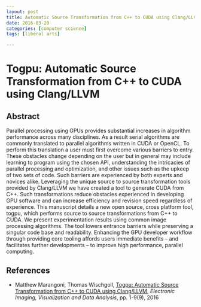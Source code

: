 ```yaml
---
layout: post
title: Automatic Source Transformation from C++ to CUDA using Clang/LLVM 
date: 2016-03-20
categories: [computer science]
tags: [liberal arts]

---
```


# Togpu: Automatic Source Transformation from C++ to CUDA using Clang/LLVM

## Abstract

Parallel processing using GPUs provides substantial increases in algorithm performance across many disciplines. As a result serial algorithms are commonly translated to parallel algorithms written in CUDA or OpenCL. To perform this translation a user must first overcome various barriers to entry. These obstacles change depending on the user but in general may include learning to program using the chosen API, understanding the intricacies of parallel processing and optimization, and other issues such as the upkeep of two sets of code. Such barriers are experienced by both experts and novices alike. Leveraging the unique source to source transformation tools provided by Clang/LLVM we have created a tool to generate CUDA from C++. Such transformations reduce obstacles experienced in developing GPU software and can increase efficiency and revision speed regardless of experience. This manuscript details a new open source, cross platform tool, togpu, which performs source to source transformations from C++ to CUDA. We present experimentation results using common image processing algorithms. The tool lowers entrance barriers while preserving a singular code base and readability. Enhancing the GPU developer workflow through providing core tooling affords users immediate benefits – and facilitates further developments – to improve high performance, parallel computing.


## References


* Matthew Marangoni, Thomas Wischgoll, [Togpu: Automatic Source Transformation from C++ to CUDA using Clang/LLVM](http://www.ingentaconnect.com/content/ist/ei/2016/00002016/00000001/art00012), *Electronic Imaging, Visualization and Data Analysis*, pp. 1-9(9), 2016